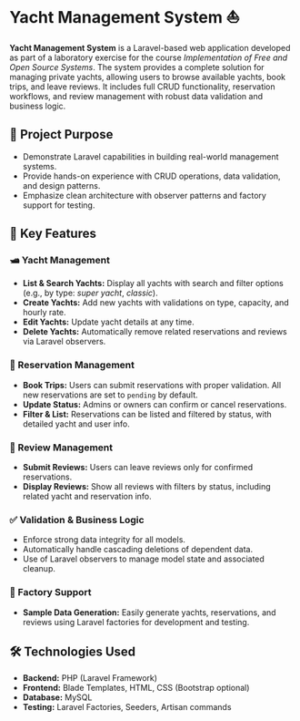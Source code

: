 # Yacht Management System ⛵

**Yacht Management System** is a Laravel-based web application developed as part of a laboratory exercise for the course *Implementation of Free and Open Source Systems*. The system provides a complete solution for managing private yachts, allowing users to browse available yachts, book trips, and leave reviews. It includes full CRUD functionality, reservation workflows, and review management with robust data validation and business logic.

## 🎯 Project Purpose
- Demonstrate Laravel capabilities in building real-world management systems.
- Provide hands-on experience with CRUD operations, data validation, and design patterns.
- Emphasize clean architecture with observer patterns and factory support for testing.

## 🌟 Key Features

### 🛥️ Yacht Management
- **List & Search Yachts:** Display all yachts with search and filter options (e.g., by type: *super yacht*, *classic*).
- **Create Yachts:** Add new yachts with validations on type, capacity, and hourly rate.
- **Edit Yachts:** Update yacht details at any time.
- **Delete Yachts:** Automatically remove related reservations and reviews via Laravel observers.

### 📆 Reservation Management
- **Book Trips:** Users can submit reservations with proper validation. All new reservations are set to `pending` by default.
- **Update Status:** Admins or owners can confirm or cancel reservations.
- **Filter & List:** Reservations can be listed and filtered by status, with detailed yacht and user info.

### 📝 Review Management
- **Submit Reviews:** Users can leave reviews only for confirmed reservations.
- **Display Reviews:** Show all reviews with filters by status, including related yacht and reservation info.

### ✅ Validation & Business Logic
- Enforce strong data integrity for all models.
- Automatically handle cascading deletions of dependent data.
- Use of Laravel observers to manage model state and associated cleanup.

### 🧪 Factory Support
- **Sample Data Generation:** Easily generate yachts, reservations, and reviews using Laravel factories for development and testing.

## 🛠️ Technologies Used
- **Backend:** PHP (Laravel Framework)
- **Frontend:** Blade Templates, HTML, CSS (Bootstrap optional)
- **Database:** MySQL
- **Testing:** Laravel Factories, Seeders, Artisan commands
